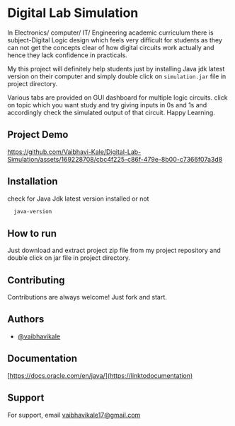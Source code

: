
# Digital Lab Simulation

In Electronics/ computer/ IT/ Engineering academic curriculum there is subject-Digital Logic design which feels very difficult for students as they can not get the concepts clear of how digital circuits work actually and hence they lack confidence in practicals.

My this project will definitely help students just by installing Java jdk latest version on their computer and simply double click on `simulation.jar` file in project directory.

Various tabs are provided on GUI dashboard for multiple  logic circuits.
click on topic which you want study and try giving inputs in 0s and 1s and accordingly check the simulated output of that circuit. Happy Learning.



## Project Demo


https://github.com/Vaibhavi-Kale/Digital-Lab-Simulation/assets/169228708/cbc4f225-c86f-479e-8b00-c7366f07a3d8



## Installation

check for Java Jdk latest version installed or not

```bash
  java-version
```
    
## How to run

Just download and extract project zip file from my project repository and double click on jar file in project directory.




## Contributing

Contributions are always welcome!
 Just fork and start.


## Authors

- [@vaibhavikale](https://www.github.com/octokatherine)


## Documentation

[https://docs.oracle.com/en/java/](https://linktodocumentation)


## Support

For support, email vaibhavikale17@gmail.com

